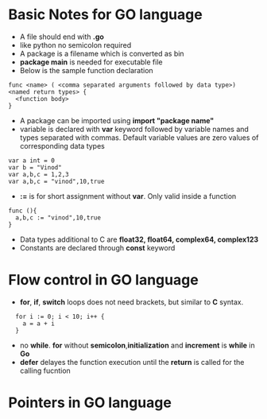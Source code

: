 # Basic Notes for **GO** language
* A file should end with **.go**
* like python no semicolon required
* A package is a filename which is converted as bin
* **package main** is needed for executable file
* Below is the sample function declaration
```
func <name> ( <comma separated arguments followed by data type>) <named return types> {
  <function body>
}
```
* A package can be imported using **import "package name"**
* variable is declared with **var** keyword followed by variable names and types separated with commas. 
Default variable values are zero values of corresponding data types 
```
var a int = 0
var b = "Vinod"
var a,b,c = 1,2,3
var a,b,c = "vinod",10,true
```
* **:=** is for short assignment without **var**. Only valid inside a function
```
func (){
  a,b,c := "vinod",10,true
}
```
* Data types additional to C are **float32, float64, complex64, complex123**
* Constants are declared through **const** keyword
# Flow control in **GO** language
* **for**, **if**, **switch** loops does not need brackets, but similar to **C** syntax. 
```
  for i := 0; i < 10; i++ {
    a = a + i
  }
```
* no **while**. **for** without **semicolon**,**initialization** and **increment** is **while** in **Go**
* **defer** delayes the function execution until the **return** is called for the calling fucntion
# Pointers in **GO** language
